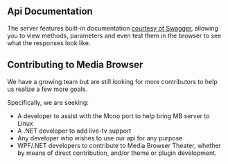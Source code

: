 ## Api Documentation
The server features built-in documentation [courtesy of Swagger](http://petstore.swagger.wordnik.com/), allowing you to view methods, parameters and even test them in the browser to see what the responses look like.

## Contributing to Media Browser
We have a growing team but are still looking for more contributors to help us realize a few more goals.

Specifically, we are seeking:

* A developer to assist with the Mono port to help bring MB server to Linux
* A .NET developer to add live-tv support
* Any developer who wishes to use our api for any purpose
* WPF/.NET developers to contribute to Media Browser Theater, whether by means of direct contribution, and/or theme or plugin development.
